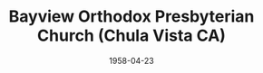 ---
date: &id001 1958-04-23
end_date: null
location:
  address: 505 East Naples Street
  city: Chula Vista
  state: CA
minister:
- end: 1960-01-01
  name: Jack Peterson
  start: 1958-01-01
  type: pastor
- end: 1970-01-01
  name: Robert Graham
  start: 1961-01-01
  type: pastor
- end: 1971-01-01
  name: Eugene Saltzen
  start: 1970-01-01
  type: pastor
- end: 1973-01-01
  name: John Johnston
  start: 1972-01-01
  type: pastor
- end: 1977-01-01
  name: Larry Conard
  start: 1973-01-01
  type: pastor
- end: 1982-01-01
  name: Lewis Ruff
  start: 1977-01-01
  type: pastor
- end: null
  name: Roger Wagner
  start: 1983-01-01
  type: pastor
- end: 1986-01-01
  name: Mark Maliepard
  start: 1982-01-01
  type: associate_pastor
- end: 1985-01-01
  name: Vincent Ortiz
  start: 1984-01-01
  type: associate_pastor
- end: 1995-01-01
  name: Gregory Bahnsen
  start: 1992-01-01
  type: associate_pastor
- end: 1993-01-01
  name: Robert Needham
  start: 1992-01-01
  type: associate_pastor
- end: 2006-01-01
  name: George Scipione
  start: 1992-01-01
  type: associate_pastor
- end: 1998-01-01
  name: Kenneth Gentry, Jr.
  start: 1997-01-01
  type: associate_pastor
ministers:
- Jack Peterson
- Robert Graham
- Eugene Saltzen
- John Johnston
- Larry Conard
- Lewis Ruff
- Roger Wagner
- Mark Maliepard
- Vincent Ortiz
- Gregory Bahnsen
- Robert Needham
- George Scipione
- Kenneth Gentry, Jr.
name: Bayview Orthodox Presbyterian Church
names:
- end: null
  name: Bayview Orthodox Presbyterian Church
  start: 1958-04-23
origination_date: *id001
raw_data: "California Chula Vista\nBayview Orthodox Presbyterian Church (April 23,\
  \ 1958\u2013 )\n505 East Naples Street\nPastors: Jack Peterson, 1958\u201360\nRobert\
  \ Graham, 1961\u201370\nEugene Saltzen, 1970\u201371\nJohn Johnston, 1972\u2013\
  73\nLarry Conard, 1973\u201377\nLewis Ruff, 1977\u201382\nRoger Wagner, 1983\u2013\
  \nAssoc. Pastors: Mark Maliepard, 1982\u201386\nVincent Ortiz, 1984\u201385\nGregory\
  \ Bahnsen, 1992\u201395\nRobert Needham, 1992\u201393\nGeorge Scipione, 1992\u2013\
  2006\nKenneth Gentry, Jr., 1997\u201398"
received_from: null
states:
- CA
status:
  active: true
  end_date: null
  reason: null
  received_from: null
  withdrawal_to: null
title: Bayview Orthodox Presbyterian Church (Chula Vista CA)
year_established:
- 1958

---